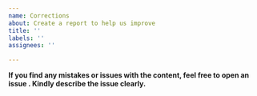 ```yaml
---
name: Corrections
about: Create a report to help us improve
title: ''
labels: ''
assignees: ''

---
```


**If you find any mistakes or issues with the content, feel free to open an issue . Kindly describe the  issue clearly.**
